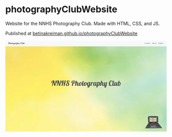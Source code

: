 # photographyClubWebsite

Website for the NNHS Photography Club. Made with HTML, CSS, and JS.

Published at
[betinakreiman.github.io/photographyClubWebsite](https://betinakreiman.github.io/photographyClubWebsite/)

![alt text](photographyClub.jpg "Website Main Page Image")
